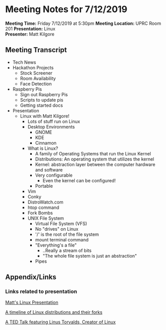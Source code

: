 # Meeting Notes for 7/12/2019	
**Meeting Time:** Friday 7/12/2019 at 5:30pm
**Meeting Location:** UPRC Room 201	
**Presentation:** Linux		
**Presenter:** Matt Kilgore	
## Meeting Transcript
* Tech News		
* Hackathon Projects	
	* Stock Screener
	* Room Availability
	* Face Detection
* Raspberry Pis
	* Sign out Raspberry Pis
	* Scripts to update pis
	* Getting started docs
* Presentation
	* Linux with Matt Kilgore!
		* Lots of stuff run on Linux
		* Desktop Environments
			* GNOME
			* KDE
			* Cinnamon
		* What is Linux?
			* A family of Operating Systems that run the Linux Kernel
			* Distributions: An operating system that utilizes the kernel
			* Kernel: abstraction layer between the computer hardware and software
			* Very configurable
				* Even the kernel can be configured!
			* Portable
		* Vim
		* Conky
		* DistroWatch.com
		* htop command
		* Fork Bombs
		* UNIX File System
			* Virtual File System (VFS)
			* No "drives" on Linux
			* '/' is the root of the file system
			* mount terminal command
			* "Everything's a file"
				* ..Really a stream of bits	
				* "The whole file system is just an abstraction"	
			* Pipes
## Appendix/Links
### Links related to presentation
[Matt's Linux Presentation](https://docs.google.com/presentation/d/19duJLmV9Voo0YQ3xR_v3QB_JWB2Q7l0Ff8Qzw7bvsWU/edit?usp=sharing)		

[A timeline of Linux distributions and their forks](https://upload.wikimedia.org/wikipedia/commons/1/1b/Linux_Distribution_Timeline.svg)	

[A TED Talk featuring Linus Torvalds, Creator of Linux](https://www.youtube.com/watch?v=o8NPllzkFhE)	
